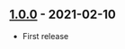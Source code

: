 ## [1.0.0](https://github.com/ReasonSoftware/ssh-manager/releases/tag/v1.0.0) - 2021-02-10
- First release